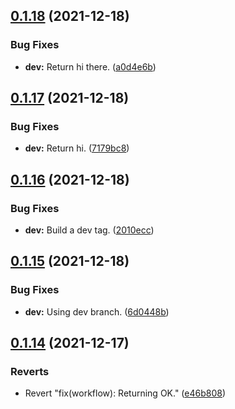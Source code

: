 ## [0.1.18](https://github.com/polinchw/hello-github-webhook/compare/v0.1.17...v0.1.18) (2021-12-18)


### Bug Fixes

* **dev:** Return hi there. ([a0d4e6b](https://github.com/polinchw/hello-github-webhook/commit/a0d4e6ba494394529120f36d241b9eb5dba7752f))



## [0.1.17](https://github.com/polinchw/hello-github-webhook/compare/v0.1.16...v0.1.17) (2021-12-18)


### Bug Fixes

* **dev:** Return hi. ([7179bc8](https://github.com/polinchw/hello-github-webhook/commit/7179bc81390911f354b47736172a5affad47c83b))



## [0.1.16](https://github.com/polinchw/hello-github-webhook/compare/v0.1.15...v0.1.16) (2021-12-18)


### Bug Fixes

* **dev:** Build a dev tag. ([2010ecc](https://github.com/polinchw/hello-github-webhook/commit/2010ecc15bdec338695dbec5bab8c5c4eb28cbd6))



## [0.1.15](https://github.com/polinchw/hello-github-webhook/compare/v0.1.14...v0.1.15) (2021-12-18)


### Bug Fixes

* **dev:** Using dev branch. ([6d0448b](https://github.com/polinchw/hello-github-webhook/commit/6d0448b2495eef5271f7d74fc0ebf78eab4ee2f5))



## [0.1.14](https://github.com/polinchw/hello-github-webhook/compare/v0.1.13...v0.1.14) (2021-12-17)


### Reverts

* Revert "fix(workflow): Returning OK." ([e46b808](https://github.com/polinchw/hello-github-webhook/commit/e46b8084f3f2ba77c07ae43d8ce84ae23cf3a6a9))



